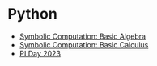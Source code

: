 # Python
- [Symbolic Computation: Basic Algebra](https://sandeepsuman.com/presentation/algebra)
- [Symbolic Computation: Basic Calculus](https://sandeepsuman.com/presentation/calculus)
- [PI Day 2023](https://sandeepsuman.com/presentation/pi)
